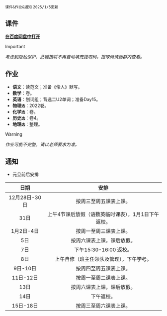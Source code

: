 `课件&作业&通知` `2025/1/5更新`

## 课件
**[在百度网盘中打开](https://pan.baidu.com/s/14VBuFbPU6buK3F1ZHeRzpw)**
> [!IMPORTANT]
> *考虑到隐私保护，此链接将不再自动填充提取码，提取码请到群内查看。*

## 作业
- **语文**：读范文；准备《伶人》默写。 
- **数学**：卷。
- **英语**：划词组；背选二U2单词；准备Day15。
- **物理`选`**：2022卷。
- **化学`选`**：卷。
- **历史`选`**：卷4。
- **地理`选`**：整理。

> [!WARNING]
> *作业可能不完整，请以老师要求为准。*

## 通知
- 元旦前后安排

|日期|安排|
|:-:|:-:|
|12月28日-30日|按周三至周五课表上课。|
|31日|上午4节课后放假（语数英临时课表），1月1日下午返校。|
|1月2日-4日|按周一至周三课表上课。|
|5日|按周六课表上课，课后放假。|
|7日|下午15:30-16:00 返校。|
|8日|上午自修（班主任领队及管理），下午学考。|
|9日-10日|按周四至周五课表上课。|
|11日-12日|按周一至周二课表上课。|
|13日|按周六课表上课，课后放假。|
|14日|下午返校。|
|15日-18日|按周三至周六课表上课。|
